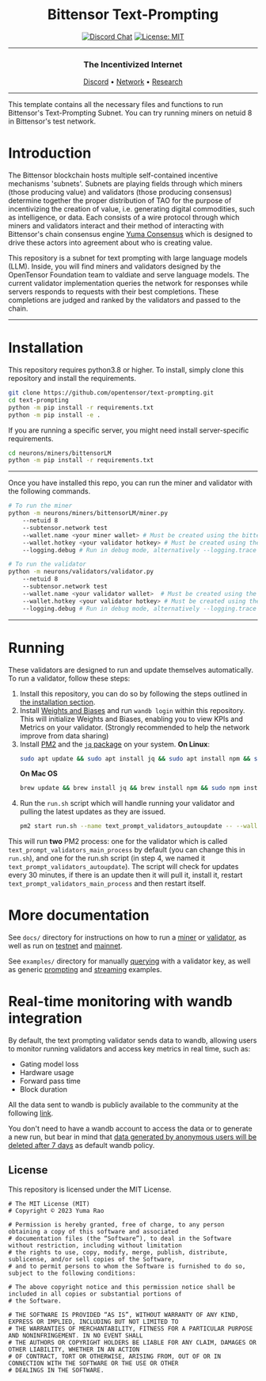 
<div align="center">

# **Bittensor Text-Prompting** <!-- omit in toc -->
[![Discord Chat](https://img.shields.io/discord/308323056592486420.svg)](https://discord.gg/bittensor)
[![License: MIT](https://img.shields.io/badge/License-MIT-yellow.svg)](https://opensource.org/licenses/MIT) 

---

### The Incentivized Internet <!-- omit in toc -->

[Discord](https://discord.gg/bittensor) • [Network](https://taostats.io/) • [Research](https://bittensor.com/whitepaper)

</div>

---

This template contains all the necessary files and functions to run Bittensor's Text-Prompting Subnet. You can try running miners on netuid 8 in Bittensor's test network.

# Introduction
The Bittensor blockchain hosts multiple self-contained incentive mechanisms 'subnets'. Subnets are playing fields through which miners (those producing value) and validators (those producing consensus) determine together the proper distribution of TAO for the purpose of incentivizing the creation of value, i.e. generating digital commodities, such as intelligence, or data. Each consists of a wire protocol through which miners and validators interact and their method of interacting with Bittensor's chain consensus engine [Yuma Consensus](https://bittensor.com/documentation/validating/yuma-consensus) which is designed to drive these actors into agreement about who is creating value.

This repository is a subnet for text prompting with large language models (LLM). Inside, you will find miners and validators designed by the OpenTensor Foundation team to valdiate and serve language models. The current validator implementation queries the network for responses while servers responds to requests with their best completions. These completions are judged and ranked by the validators and passed to the chain. 

</div>

---

# Installation
This repository requires python3.8 or higher. To install, simply clone this repository and install the requirements.
```bash
git clone https://github.com/opentensor/text-prompting.git
cd text-prompting
python -m pip install -r requirements.txt
python -m pip install -e .
```

If you are running a specific server, you might need install server-specific requirements.

```bash
cd neurons/miners/bittensorLM
python -m pip install -r requirements.txt
```

</div>

---

Once you have installed this repo, you can run the miner and validator with the following commands.
```bash
# To run the miner
python -m neurons/miners/bittensorLM/miner.py 
    --netuid 8  
    --subtensor.network test 
    --wallet.name <your miner wallet> # Must be created using the bittensor-cli
    --wallet.hotkey <your validator hotkey> # Must be created using the bittensor-cli
    --logging.debug # Run in debug mode, alternatively --logging.trace for trace mode

# To run the validator
python -m neurons/validators/validator.py
    --netuid 8
    --subtensor.network test 
    --wallet.name <your validator wallet>  # Must be created using the bittensor-cli
    --wallet.hotkey <your validator hotkey> # Must be created using the bittensor-cli
    --logging.debug # Run in debug mode, alternatively --logging.trace for trace mode
```

</div>

---


# Running

These validators are designed to run and update themselves automatically. To run a validator, follow these steps:

1. Install this repository, you can do so by following the steps outlined in [the installation section](#installation).
2. Install [Weights and Biases](https://docs.wandb.ai/quickstart) and run `wandb login` within this repository. This will initialize Weights and Biases, enabling you to view KPIs and Metrics on your validator. (Strongly recommended to help the network improve from data sharing)
3. Install [PM2](https://pm2.io/docs/runtime/guide/installation/) and the [`jq` package](https://jqlang.github.io/jq/) on your system.
   **On Linux**:
   ```bash
   sudo apt update && sudo apt install jq && sudo apt install npm && sudo npm install pm2 -g && pm2 update
   ``` 
   **On Mac OS**
   ```bash
   brew update && brew install jq && brew install npm && sudo npm install pm2 -g && pm2 update
   ```
4. Run the `run.sh` script which will handle running your validator and pulling the latest updates as they are issued. 
   ```bash
   pm2 start run.sh --name text_prompt_validators_autoupdate -- --wallet.name <your-wallet-name> --wallet.hotkey <your-wallet-hot-key>
   ```

This will run **two** PM2 process: one for the validator which is called `text_prompt_validators_main_process` by default (you can change this in `run.sh`), and one for the run.sh script (in step 4, we named it `text_prompt_validators_autoupdate`). The script will check for updates every 30 minutes, if there is an update then it will pull it, install it, restart `text_prompt_validators_main_process` and then restart itself.


# More documentation
See `docs/` directory for instructions on how to run a [miner](docs/running_a_miner.md) or [validator](docs/running_a_validator.md), as well as run on [testnet](docs/running_on_testnet.md) and [mainnet](docs/running_on_mainnet.md).

See `examples/` directory for manually [querying](examples/query_with_validator_key.ipynb) with a validator key, as well as generic [prompting](examples/prompting.ipynb) and [streaming](examples/streaming.ipynb) examples.


# Real-time monitoring with wandb integration
By default, the text prompting validator sends data to wandb, allowing users to monitor running validators and access key metrics in real time, such as:
- Gating model loss
- Hardware usage
- Forward pass time
- Block duration

All the data sent to wandb is publicly available to the community at the following [link](https://wandb.ai/opentensor-dev/openvalidators).

You don't need to have a wandb account to access the data or to generate a new run,
but bear in mind that
[data generated by anonymous users will be deleted after 7 days](https://docs.wandb.ai/guides/app/features/anon#:~:text=If%20there's%20no%20account%2C%20we,be%20available%20for%207%20days)
as default wandb policy.

## License
This repository is licensed under the MIT License.
```text
# The MIT License (MIT)
# Copyright © 2023 Yuma Rao

# Permission is hereby granted, free of charge, to any person obtaining a copy of this software and associated
# documentation files (the “Software”), to deal in the Software without restriction, including without limitation
# the rights to use, copy, modify, merge, publish, distribute, sublicense, and/or sell copies of the Software,
# and to permit persons to whom the Software is furnished to do so, subject to the following conditions:

# The above copyright notice and this permission notice shall be included in all copies or substantial portions of
# the Software.

# THE SOFTWARE IS PROVIDED “AS IS”, WITHOUT WARRANTY OF ANY KIND, EXPRESS OR IMPLIED, INCLUDING BUT NOT LIMITED TO
# THE WARRANTIES OF MERCHANTABILITY, FITNESS FOR A PARTICULAR PURPOSE AND NONINFRINGEMENT. IN NO EVENT SHALL
# THE AUTHORS OR COPYRIGHT HOLDERS BE LIABLE FOR ANY CLAIM, DAMAGES OR OTHER LIABILITY, WHETHER IN AN ACTION
# OF CONTRACT, TORT OR OTHERWISE, ARISING FROM, OUT OF OR IN CONNECTION WITH THE SOFTWARE OR THE USE OR OTHER
# DEALINGS IN THE SOFTWARE.
```